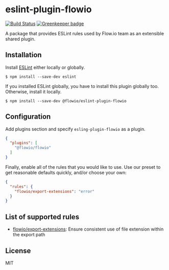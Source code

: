 # eslint-plugin-flowio

[![Build Status](https://travis-ci.org/flowcommerce/eslint-plugin-flowio.svg?branch=main)](https://travis-ci.org/flowcommerce/eslint-plugin-flowio)
[![Greenkeeper badge](https://badges.greenkeeper.io/flowcommerce/eslint-plugin-flowio.svg)](https://greenkeeper.io/)

A package that provides ESLint rules used by Flow.io team as an extensible shared plugin.

## Installation

Install [ESLint](https://github.com/eslint/eslint) either locally or globally.

```
$ npm install --save-dev eslint
```

If you installed ESLint globally, you have to install this plugin globally too.
Otherwise, install it locally.

```
$ npm install --save-dev @flowio/eslint-plugin-flowio
```

## Configuration

Add plugins section and specify `esling-plugin-flowio` as a plugin.

```json
{
  "plugins": [
    "@flowio/flowio"
  ]
}
```

Finally, enable all of the rules that you would like to use. Use our preset to
get reasonable defaults quickly, and/or choose your own:

```json
{
  "rules": {
    "flowio/export-extensions": "error"
  }
}
```

## List of supported rules

* [flowio/export-extensions](docs/rules/export-extensions.md): Ensure consistent use of file extension within the export path

## License

MIT
